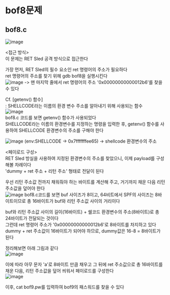 bof8문제
=======
bof8.c
------
![image](https://user-images.githubusercontent.com/61008728/125883211-85c93942-a8b9-431d-aaf1-8d1024548452.png)     

<접근 방식>   
이 문제는 RET Sled 공격 방식으로 접근한다     

가장 먼저, RET Sled의 필수 요소인 ret 명령어의 주소가 필요하다   
ret 명령어의 주소를 찾기 위헤 gdb bof8을 실행시킨다   
![image](https://user-images.githubusercontent.com/61008728/125891753-64870c77-999b-4691-8eac-69755008c895.png)
-> 맨 마지막 줄에서 ret 명령어의 주소 '0x00000000000012b6'를 찾을 수 있다   

Cf. [getenv() 함수]   
: SHELLCODE라는 이름의 환경 변수 주소를 알아내기 위해 사용되는 함수   
![image](https://user-images.githubusercontent.com/61008728/125883746-88714cd1-1ad8-41f0-adf9-dc2f08ef32fe.png)   
bof8.c 코드를 보면 getenv() 함수가 사용되었다   
SHELLCODE라는 이름의 환경변수를 지정하는 명령을 입력한 후, getenv() 함수를 사용하여 SHELLCODE 환경변수의 주소를 구해야 한다   
   
![image](https://user-images.githubusercontent.com/61008728/125892185-61f97881-2733-4534-a4a3-6019bb960047.png)
(env:SHELLCODE -> 0x7fffffffee65) -> shellcode 환경변수의 주소   

<페이로드 구성>   
RET Sled 방실을 사용하여 지정된 환경변수의 주소를 찾았으니, 이제 payload를 구성해볼 차례이다   
'dummy + ret 주소 + 리턴 주소' 형태로 전달이 된다   

우선 리턴 주소값 전까지 채워줘야 하는 바이트를 계산해 주고, 거기까지 채운 다음 리턴 주소값을 덮어야 한다   
![image](https://user-images.githubusercontent.com/61008728/125893342-0956dba6-5c06-4499-8c4c-765da0306fec.png)
bof8.c코드를 보면 buf 사이즈가 8이고, 64비트에서 SPF의 사이즈는 8바이트이므로 총 16바이트가 buf와 리턴 주소값 사이의 거리이다   

buf와 리턴 주소값 사이의 길이(16바이트) + 쉘코드 환경변수의 주소(8바이트)로 총 24바이트가 전달되는 것이다   
그런데 ret 명령어 주소가 '0x00000000000012b6'로 8바이트를 차지하고 있다   
dummy + ret 주소값이 16바이트가 되어야 하므로, dummy값은 16-8 = 8바이트가 된다   

정리해보면 아래 그림과 같다   
![image](https://user-images.githubusercontent.com/61008728/125894373-7172a96d-2656-4cb3-a9f1-76b3479bd486.png)   

이에 따라 아무 문자 'a'로 8바이트 만큼 채우고 그 뒤에 ret 주소값으로 총 16바이트를 채운 다음, 리턴 주소값을 덮어 씌워서 페이로드를 구성한다   
![image](https://user-images.githubusercontent.com/61008728/125894579-7d16a768-6f75-46b7-ae5e-6673dee30e0f.png)

이후, cat bof9.pw를 입력하여 bof9의 패스워드를 찾을 수 있다   
